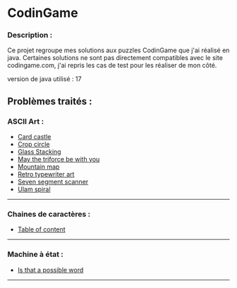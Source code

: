 # CodinGame

### Description :

Ce projet regroupe mes solutions aux puzzles CodinGame que j'ai réalisé en java. Certaines solutions ne sont pas
directement compatibles avec le site codingame.com, j'ai repris les cas de test pour les réaliser de mon côté.

version de java utilisé : 17

## Problèmes traités :
### ASCII Art :
- [Card castle](https://www.codingame.com/training/medium/cards-castle)
- [Crop circle](https://www.codingame.com/training/easy/crop-circles)
- [Glass Stacking](https://www.codingame.com/training/medium/ascii-art-glass-stacking)
- [May the triforce be with you](https://www.codingame.com/training/easy/may-the-triforce-be-with-you)
- [Mountain map](https://www.codingame.com/training/easy/mountain-map)
- [Retro typewriter art](https://www.codingame.com/training/easy/retro-typewriter-art)
- [Seven segment scanner](https://www.codingame.com/training/easy/7-segment-scanner)
- [Ulam spiral](https://www.codingame.com/training/easy/ulam-spiral)
___
### Chaines de caractères :
- [Table of content](https://www.codingame.com/training/easy/table-of-contents)
___
### Machine à état :
- [Is that a possible word](https://www.codingame.com/training/easy/is-that-a-possible-word)
___